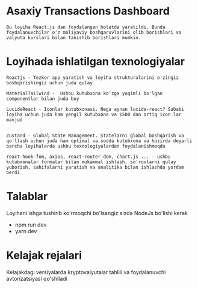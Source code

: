 # Asaxiy Transactions Dashboard

    Bu loyiha React.js dan foydalangan holatda yaratildi. Bunda foydalanuvchilar o'z moliyaviy boshqaruvlarini olib borishlari va valyuta kurslari bilan tanishib borishlari mumkin.

# Loyihada ishlatilgan texnologiyalar

    Reactjs - Tezkor app yaratish va loyiha strukturalarini o'zingiz boshqarishingiz uchun juda qulay

    MaterialTailwind -  Ushbu kutubxona ko'zga yoqimli bo'lgan componentlar bilan juda boy

    LucideReact - Iconlar kutubxonasi. Nega aynan lucide-react? Sababi loyiha uchun juda ham yengil kutubxona va 1500 dan ortiq icon lar mavjud


    Zustand - Global State Management. Statelarni global boshqarish va qo'llash uchun juda ham optimal va sodda kutubxona va hozirda deyarli barcha loyihalarda ushbu texnologiyalardan foydalanishmoqda

    react-hook-fom, axios, react-router-dom, chart.js ... - ushbu kutubxonalar formalar bilan mukammal ishlash, so'rovlarni qulay yuborish, sahifalarni yaratish va analitika bilan ishlashda yordam berdi

# Talablar

Loyihani ishga tushirib ko'rmoqchi bo'lsangiz sizda NodeJs bo'lishi kerak

- npm run dev
- yarn dev

# Kelajak rejalari

Kelajakdagi versiyalarda kryptovalyutalar tahlili va foydalanuvchi avtorizatsiyasi qo'shiladi
